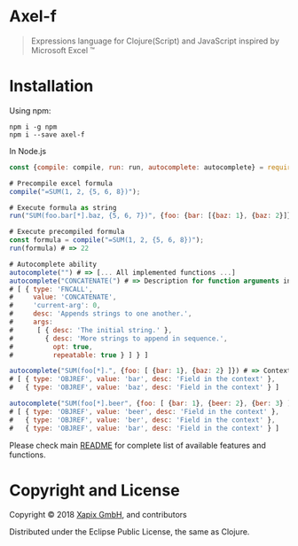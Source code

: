 # Axel-f

> Expressions language for Clojure(Script) and JavaScript inspired by Microsoft Excel ™

# Installation

Using npm:

```
npm i -g npm
npm i --save axel-f
```

In Node.js

```javascript
const {compile: compile, run: run, autocomplete: autocomplete} = require('axel-f');

# Precompile excel formula
compile("=SUM(1, 2, {5, 6, 8})");

# Execute formula as string
run("SUM(foo.bar[*].baz, {5, 6, 7})", {foo: {bar: [{baz: 1}, {baz: 2}]}});

# Execute precompiled formula
const formula = compile("=SUM(1, 2, {5, 6, 8})");
run(formula) # => 22

# Autocomplete ability
autocomplete("") # => [... All implemented functions ...]
autocomplete("CONCATENATE(") # => Description for function arguments including an index of current one
# [ { type: 'FNCALL',
#     value: 'CONCATENATE',
#     'current-arg': 0,
#     desc: 'Appends strings to one another.',
#     args:
#      [ { desc: 'The initial string.' },
#        { desc: 'More strings to append in sequence.',
#          opt: true,
#          repeatable: true } ] } ]

autocomplete("SUM(foo[*].", {foo: [ {bar: 1}, {baz: 2} ]}) # => Context suggestions
# [ { type: 'OBJREF', value: 'bar', desc: 'Field in the context' },
#   { type: 'OBJREF', value: 'baz', desc: 'Field in the context' } ]

autocomplete("SUM(foo[*].beer", {foo: [ {bar: 1}, {beer: 2}, {ber: 3} ]}) # => Fuzzy matching
# [ { type: 'OBJREF', value: 'beer', desc: 'Field in the context' },
#   { type: 'OBJREF', value: 'ber', desc: 'Field in the context' },
#   { type: 'OBJREF', value: 'bar', desc: 'Field in the context' } ]
```

Please check main [README](https://github.com/xapix-io/axel-f) for complete list of available features and functions.

# Copyright and License

Copyright © 2018 [Xapix GmbH](https://www.xapix.io/), and contributors

Distributed under the Eclipse Public License, the same as Clojure.

